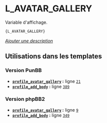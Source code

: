 # L_AVATAR_GALLERY


Variable d'affichage.

```html
{L_AVATAR_GALLERY}
```

[*Ajouter une description*](https://fa-tvars.appspot.com/var/L_AVATAR_GALLERY)

## Utilisations dans les templates

### Version PunBB
* __[`profile_avatar_gallery`](../tpl/var/punbb/profile_avatar_gallery.md#readme) :__ ligne [`21`](../tpl/src/punbb/profile_avatar_gallery.tpl#L21)
* __[`profile_add_body`](../tpl/var/punbb/profile_add_body.md#readme) :__ ligne [`389`](../tpl/src/punbb/profile_add_body.tpl#L389)

### Version phpBB2
* __[`profile_avatar_gallery`](../tpl/var/subsilver/profile_avatar_gallery.md#readme) :__ ligne [`9`](../tpl/src/subsilver/profile_avatar_gallery.tpl#L9)
* __[`profile_add_body`](../tpl/var/subsilver/profile_add_body.md#readme) :__ ligne [`349`](../tpl/src/subsilver/profile_add_body.tpl#L349)